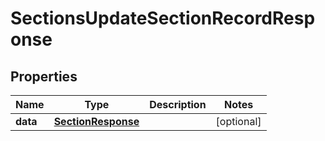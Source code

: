 

# SectionsUpdateSectionRecordResponse


## Properties

| Name | Type | Description | Notes |
|------------ | ------------- | ------------- | -------------|
|**data** | [**SectionResponse**](SectionResponse.md) |  |  [optional] |



